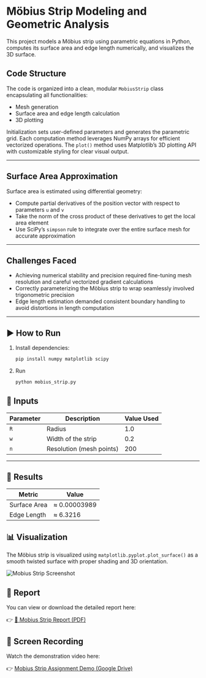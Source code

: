 # Möbius Strip Modeling and Geometric Analysis

This project models a Möbius strip using parametric equations in Python, computes its surface area and edge length numerically, and visualizes the 3D surface.


## Code Structure

The code is organized into a clean, modular `MobiusStrip` class encapsulating all functionalities:
- Mesh generation
- Surface area and edge length calculation
- 3D plotting

Initialization sets user-defined parameters and generates the parametric grid. Each computation method leverages NumPy arrays for efficient vectorized operations. The `plot()` method uses Matplotlib’s 3D plotting API with customizable styling for clear visual output.

---

## Surface Area Approximation

Surface area is estimated using differential geometry:
- Compute partial derivatives of the position vector with respect to parameters `u` and `v`
- Take the norm of the cross product of these derivatives to get the local area element
- Use SciPy’s `simpson` rule to integrate over the entire surface mesh for accurate approximation

---

## Challenges Faced

- Achieving numerical stability and precision required fine-tuning mesh resolution and careful vectorized gradient calculations  
- Correctly parameterizing the Möbius strip to wrap seamlessly involved trigonometric precision  
- Edge length estimation demanded consistent boundary handling to avoid distortions in length computation

---

## ▶️ How to Run

1. Install dependencies:
   ```bash
   pip install numpy matplotlib scipy
2. Run
   ```bash
   python mobius_strip.py

## 🔧 Inputs

| Parameter | Description              | Value Used  |
|-----------|--------------------------|-------------|
| `R`       | Radius                   | 1.0         |
| `w`       | Width of the strip       | 0.2         |
| `n`       | Resolution (mesh points) | 200         |

---

## 🧮 Results

| Metric         | Value         |
|----------------|---------------|
| Surface Area   | ≈ 0.00003989  |
| Edge Length    | ≈ 6.3216      |

## 📊 Visualization

The Möbius strip is visualized using `matplotlib.pyplot.plot_surface()` as a smooth twisted surface with proper shading and 3D orientation.

![Mobius Strip Screenshot](mobiusStrip.png)


## 📄 Report

You can view or download the detailed report here:

👉 [📘 Mobius Strip Report (PDF)](MobiusStripReport.pdf)

## 🎥 Screen Recording

Watch the demonstration video here:

👉 [Mobius Strip Assignment Demo (Google Drive)](https://drive.google.com/file/d/1fF96uLeWyhktrR8snQFqZpnIw55fsY9T/view?usp=sharing)

